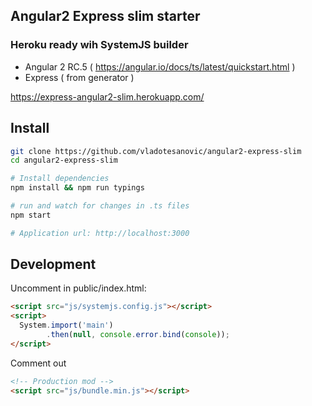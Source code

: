 ## Angular2 Express slim starter
### Heroku ready wih SystemJS builder

- Angular 2 RC.5 ( https://angular.io/docs/ts/latest/quickstart.html )
- Express ( from generator )

https://express-angular2-slim.herokuapp.com/

## Install
```bash
git clone https://github.com/vladotesanovic/angular2-express-slim
cd angular2-express-slim

# Install dependencies
npm install && npm run typings

# run and watch for changes in .ts files
npm start

# Application url: http://localhost:3000
```

## Development
Uncomment in public/index.html:

```html
<script src="js/systemjs.config.js"></script>
<script>
  System.import('main')
        .then(null, console.error.bind(console));
</script>
```

Comment out
```html
<!-- Production mod -->
<script src="js/bundle.min.js"></script>
```
